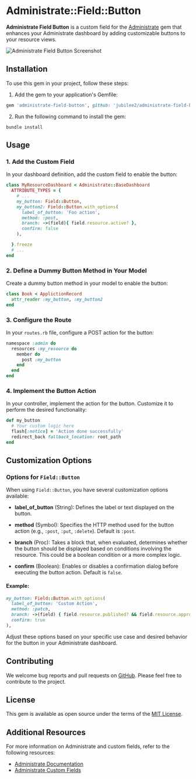 # Administrate::Field::Button

**Administrate Field Button** is a custom field for the [Administrate](https://github.com/thoughtbot/administrate) gem that enhances your Administrate dashboard by adding customizable buttons to your resource views.

![Administrate Field Button Screenshot](/path/to/screenshot.png)

## Installation

To use this gem in your project, follow these steps:

1. Add the gem to your application's Gemfile:

```ruby
gem 'administrate-field-button', github: 'jubilee2/administrate-field-button'
```

2. Run the following command to install the gem:

```shell
bundle install
```

## Usage

### 1. Add the Custom Field

In your dashboard definition, add the custom field to enable the button:

```ruby
class MyResourceDashboard < Administrate::BaseDashboard
  ATTRIBUTE_TYPES = {
    # ...
    my_button: Field::Button,
    my_button2: Field::Button.with_options(
      label_of_button: 'Foo action',
      method: :post,
      branch: ->(field){ field.resource.active? },
      confirm: false
    ),

  }.freeze
  # ...
end
```

### 2. Define a Dummy Button Method in Your Model

Create a dummy button method in your model to enable the button:

```ruby
class Book < ApplictionRecord
  attr_reader :my_button, :my_button2
end
```

### 3. Configure the Route

In your `routes.rb` file, configure a POST action for the button:

```ruby
namespace :admin do
  resources :my_resource do
    member do
      post :my_button
    end
  end
end
```

### 4. Implement the Button Action

In your controller, implement the action for the button. Customize it to perform the desired functionality:

```ruby
def my_button
  # Your custom logic here
  flash[:notice] = 'Action done successfully'
  redirect_back fallback_location: root_path
end
```

## Customization Options

### Options for `Field::Button`

When using `Field::Button`, you have several customization options available:

- **label_of_button** (String): Defines the label or text displayed on the button.
  
- **method** (Symbol): Specifies the HTTP method used for the button action (e.g., `:post`, `:put`, `:delete`). Default is `:post`.
  
- **branch** (Proc): Takes a block that, when evaluated, determines whether the button should be displayed based on conditions involving the resource. This could be a boolean condition or a more complex logic.
  
- **confirm** (Boolean): Enables or disables a confirmation dialog before executing the button action. Default is `false`.

#### Example:

```ruby
my_button: Field::Button.with_options(
  label_of_button: 'Custom Action',
  method: :patch,
  branch: ->(field) { field.resource.published? && field.resource.approved? },
  confirm: true
),
```

Adjust these options based on your specific use case and desired behavior for the button in your Administrate dashboard.

## Contributing

We welcome bug reports and pull requests on [GitHub](https://github.com/jubilee2/administrate-field-button). Please feel free to contribute to the project.

## License

This gem is available as open source under the terms of the [MIT License](LICENSE.txt).

## Additional Resources

For more information on Administrate and custom fields, refer to the following resources:

- [Administrate Documentation](https://github.com/thoughtbot/administrate)
- [Administrate Custom Fields](https://github.com/thoughtbot/administrate/blob/main/docs/custom_fields.md)

